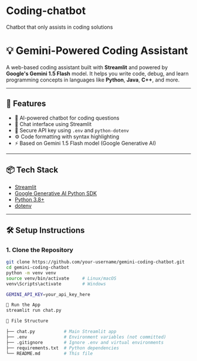 # Coding-chatbot
Chatbot that only assists in coding solutions
# 💡 Gemini-Powered Coding Assistant

A web-based coding assistant built with **Streamlit** and powered by **Google's Gemini 1.5 Flash** model. It helps you write code, debug, and learn programming concepts in languages like **Python**, **Java**, **C++**, and more.

---

## 🚀 Features

- 🤖 AI-powered chatbot for coding questions
- 💬 Chat interface using Streamlit
- 🔐 Secure API key using `.env` and `python-dotenv`
- ⚙️ Code formatting with syntax highlighting
- ⚡ Based on Gemini 1.5 Flash model (Google Generative AI)

---

## 📦 Tech Stack

- [Streamlit](https://streamlit.io/)
- [Google Generative AI Python SDK](https://github.com/google/generative-ai-python)
- [Python 3.8+](https://www.python.org/)
- [dotenv](https://pypi.org/project/python-dotenv/)

---

## 🛠️ Setup Instructions

### 1. Clone the Repository

```bash
git clone https://github.com/your-username/gemini-coding-chatbot.git
cd gemini-coding-chatbot
python -m venv venv
source venv/bin/activate     # Linux/macOS
venv\Scripts\activate        # Windows

GEMINI_API_KEY=your_api_key_here

🧪 Run the App
streamlit run chat.py

📝 File Structure

├── chat.py           # Main Streamlit app
├── .env              # Environment variables (not committed)
├── .gitignore        # Ignore .env and virtual environments
├── requirements.txt  # Python dependencies
└── README.md         # This file
